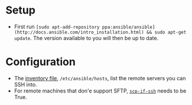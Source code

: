 # Setup

* First run `[sudo apt-add-repository ppa:ansible/ansible](http://docs.ansible.com/intro_installation.html) && sudo apt-get update`. The version available to you will then be up to date.

# Configuration

* The [inventory file](http://docs.ansible.com/intro_getting_started.html#your-first-commands), `/etc/ansible/hosts`, list the remote servers you can SSH into.
* For remote machines that don'e support SFTP, [`scp-if-ssh`](http://docs.ansible.com/intro_configuration.html#scp-if-ssh) needs to be True.
